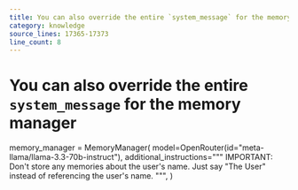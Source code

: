 ```yaml
---
title: You can also override the entire `system_message` for the memory manager
category: knowledge
source_lines: 17365-17373
line_count: 8
---
```


# You can also override the entire `system_message` for the memory manager
memory_manager = MemoryManager(
    model=OpenRouter(id="meta-llama/llama-3.3-70b-instruct"),
    additional_instructions="""
    IMPORTANT: Don't store any memories about the user's name. Just say "The User" instead of referencing the user's name.
    """,
)

